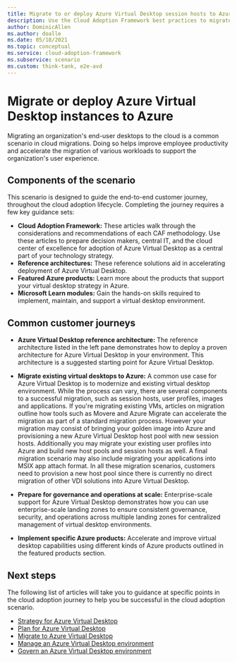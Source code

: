 ```yaml
---
title: Migrate to or deploy Azure Virtual Desktop session hosts to Azure
description: Use the Cloud Adoption Framework best practices to migrate or deploy Azure Virtual Desktop instances.
author: DominicAllen
ms.author: doalle
ms.date: 05/18/2021
ms.topic: conceptual
ms.service: cloud-adoption-framework
ms.subservice: scenario
ms.custom: think-tank, e2e-avd
---
```


# Migrate or deploy Azure Virtual Desktop instances to Azure

Migrating an organization's end-user desktops to the cloud is a common scenario in cloud migrations. Doing so helps improve employee productivity and accelerate the migration of various workloads to support the organization's user experience.

## Components of the scenario

This scenario is designed to guide the end-to-end customer journey, throughout the cloud adoption lifecycle. Completing the journey requires a few key guidance sets:

- **Cloud Adoption Framework:** These articles walk through the considerations and recommendations of each CAF methodology. Use these articles to prepare decision makers, central IT, and the cloud center of excellence for adoption of Azure Virtual Desktop as a central part of your technology strategy.
- **Reference architectures:** These reference solutions aid in accelerating deployment of Azure Virtual Desktop.
- **Featured Azure products:** Learn more about the products that support your virtual desktop strategy in Azure.
- **Microsoft Learn modules:** Gain the hands-on skills required to implement, maintain, and support a virtual desktop environment.

## Common customer journeys

- **Azure Virtual Desktop reference architecture:** The reference architecture listed in the left pane demonstrates how to deploy a proven architecture for Azure Virtual Desktop in your environment. This architecture is a suggested starting point for Azure Virtual Desktop.

- **Migrate existing virtual desktops to Azure:** A common use case for Azure Virtual Desktop is to modernize and existing virtual desktop environment. While the process can vary, there are several components to a successful migration, such as session hosts, user profiles, images and applications. If you're migrating existing VMs, articles on migration outline how tools such as Movere and Azure Migrate can accelerate the migration as part of a standard migration process. However your migration may consist of bringing your golden image into Azure and provisioning a new Azure Virtual Desktop host pool with new session hosts. Additionally you may migrate your existing user profiles into Azure and build new host pools and session hosts as well. A final migration scenario may also include migrating your applications into MSIX app attach format. In all these migration scenarios, customers need to provision a new host pool since there is currently no direct migration of other VDI solutions into Azure Virtual Desktop.

- **Prepare for governance and operations at scale:** Enterprise-scale support for Azure Virtual Desktop demonstrates how you can use enterprise-scale landing zones to ensure consistent governance, security, and operations across multiple landing zones for centralized management of virtual desktop environments.

- **Implement specific Azure products:** Accelerate and improve virtual desktop capabilities using different kinds of Azure products outlined in the featured products section.

## Next steps

The following list of articles will take you to guidance at specific points in the cloud adoption journey to help you be successful in the cloud adoption scenario.

- [Strategy for Azure Virtual Desktop](./strategy.md)
- [Plan for Azure Virtual Desktop](./plan.md)
- [Migrate to Azure Virtual Desktop](./migrate-assess.md)
- [Manage an Azure Virtual Desktop environment](./manage.md)
- [Govern an Azure Virtual Desktop environment](./govern.md)
